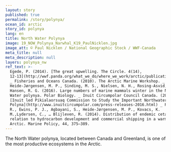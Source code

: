 ```yaml
---
layout: story
published: true
permalink: /story/polynya/
ocean_id: arctic
story_id: polynya
lang: en
title: North Water Polynya
image: 19_NOW_Polynya_Narwhal_K19_PaulNicklen.jpg
image_att: © Paul Nicklen / National Geographic Stock / WWF-Canada
meta_title: null
meta_description: null
layers: polynya_nw
ref_text: >-
  Egede, P. (2014). [The great upwelling. The Circle. 4(14),
  12-13](http://wwf.panda.org/what_we_do/where_we_work/arctic/publications/the_circle/?232830/The-Circle-0414)
  _ Fisheries and Oceans Canada. (2010). The Arctic Marine Workshop. _
  Heide-Jørgensen, M. P., Sinding, M. S., Nielsen, N. H., Rosing-Asvid, A., &
  Hansen, R. G. (2016). Large numbers of marine mammals winter in the North
  Water polynya. Polar Biology. _ Inuit Circumpolar Council Canada. (2016).
  [Inuit led Pikialaorsuaq Commission to Study the Important Northwater
  Polyna](http://www.inuitcircumpolar.com/press-releases-2016.html) _ Reeves, R.
  R., Ewins, P. J., Agbayani, S., Heide-Jørgensen, M. P., Kovacs, K.
  M.,Lydersen, C., … Blijleven, R. (2014). Distribution of endemic cetaceans in
  relation to hydrocarbon development and commercial shipping in a warming
  Arctic. Marine Policy, 44, 375–389.
---
```


The North Water polynya, located between Canada and Greenland, is one of the most productive ecosystems in the Arctic.
